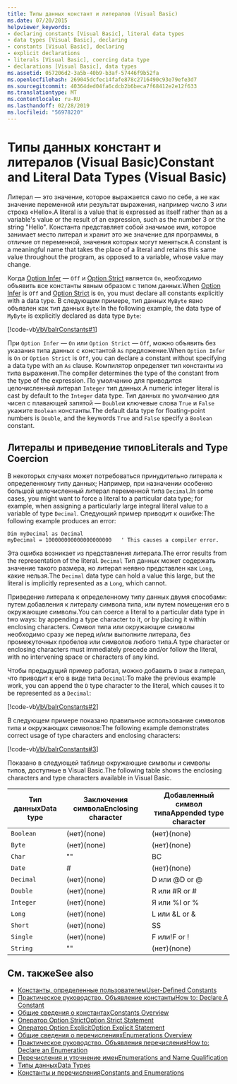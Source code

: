```yaml
---
title: Типы данных констант и литералов (Visual Basic)
ms.date: 07/20/2015
helpviewer_keywords:
- declaring constants [Visual Basic], literal data types
- data types [Visual Basic], declaring
- constants [Visual Basic], declaring
- explicit declarations
- literals [Visual Basic], coercing data type
- declarations [Visual Basic], data types
ms.assetid: 057206d2-3a5b-40b9-b3af-57446f9b52fa
ms.openlocfilehash: 269045dcfec14fafe878c2716490c93e79efe3d7
ms.sourcegitcommit: 40364ded04fa6cdcb2b6beca7f68412e2e12f633
ms.translationtype: MT
ms.contentlocale: ru-RU
ms.lasthandoff: 02/28/2019
ms.locfileid: "56978220"
---
```

# <a name="constant-and-literal-data-types-visual-basic"></a><span data-ttu-id="0ccec-102">Типы данных констант и литералов (Visual Basic)</span><span class="sxs-lookup"><span data-stu-id="0ccec-102">Constant and Literal Data Types (Visual Basic)</span></span>
<span data-ttu-id="0ccec-103">Литерал — это значение, которое выражается само по себе, а не как значение переменной или результат выражения, например число 3 или строка «Hello».</span><span class="sxs-lookup"><span data-stu-id="0ccec-103">A literal is a value that is expressed as itself rather than as a variable's value or the result of an expression, such as the number 3 or the string "Hello".</span></span> <span data-ttu-id="0ccec-104">Константа представляет собой значимое имя, которое занимает место литерал и хранит это же значение для программы, в отличие от переменной, значения которых могут меняться.</span><span class="sxs-lookup"><span data-stu-id="0ccec-104">A constant is a meaningful name that takes the place of a literal and retains this same value throughout the program, as opposed to a variable, whose value may change.</span></span>  
  
 <span data-ttu-id="0ccec-105">Когда [Option Infer](../../../../visual-basic/language-reference/statements/option-infer-statement.md) — `Off` и [Option Strict](../../../../visual-basic/language-reference/statements/option-strict-statement.md) является `On`, необходимо объявить все константы явным образом с типом данных.</span><span class="sxs-lookup"><span data-stu-id="0ccec-105">When [Option Infer](../../../../visual-basic/language-reference/statements/option-infer-statement.md) is `Off` and [Option Strict](../../../../visual-basic/language-reference/statements/option-strict-statement.md) is `On`, you must declare all constants explicitly with a data type.</span></span> <span data-ttu-id="0ccec-106">В следующем примере, тип данных `MyByte` явно объявлен как тип данных `Byte`:</span><span class="sxs-lookup"><span data-stu-id="0ccec-106">In the following example, the data type of `MyByte` is explicitly declared as data type `Byte`:</span></span>  
  
 [!code-vb[VbVbalrConstants#1](~/samples/snippets/visualbasic/VS_Snippets_VBCSharp/VbVbalrConstants/VB/Class1.vb#1)]  
  
 <span data-ttu-id="0ccec-107">При `Option Infer` — `On` или `Option Strict` — `Off`, можно объявить без указания типа данных с константой `As` предложение.</span><span class="sxs-lookup"><span data-stu-id="0ccec-107">When `Option Infer` is `On` or `Option Strict` is `Off`, you can declare a constant without specifying a data type with an `As` clause.</span></span> <span data-ttu-id="0ccec-108">Компилятор определяет тип константы из типа выражения.</span><span class="sxs-lookup"><span data-stu-id="0ccec-108">The compiler determines the type of the constant from the type of the expression.</span></span> <span data-ttu-id="0ccec-109">По умолчанию для приводится целочисленный литерал `Integer` тип данных.</span><span class="sxs-lookup"><span data-stu-id="0ccec-109">A numeric integer literal is cast by default to the `Integer` data type.</span></span> <span data-ttu-id="0ccec-110">Тип данных по умолчанию для чисел с плавающей запятой — `Double`и ключевые слова `True` и `False` укажите `Boolean` константы.</span><span class="sxs-lookup"><span data-stu-id="0ccec-110">The default data type for floating-point numbers is `Double`, and the keywords `True` and `False` specify a `Boolean` constant.</span></span>  
  
## <a name="literals-and-type-coercion"></a><span data-ttu-id="0ccec-111">Литералы и приведение типов</span><span class="sxs-lookup"><span data-stu-id="0ccec-111">Literals and Type Coercion</span></span>  
 <span data-ttu-id="0ccec-112">В некоторых случаях может потребоваться принудительно литерала к определенному типу данных; Например, при назначении особенно большой целочисленный литерал переменной типа `Decimal`.</span><span class="sxs-lookup"><span data-stu-id="0ccec-112">In some cases, you might want to force a literal to a particular data type; for example, when assigning a particularly large integral literal value to a variable of type `Decimal`.</span></span> <span data-ttu-id="0ccec-113">Следующий пример приводит к ошибке:</span><span class="sxs-lookup"><span data-stu-id="0ccec-113">The following example produces an error:</span></span>  
  
```  
Dim myDecimal as Decimal  
myDecimal = 100000000000000000000   ' This causes a compiler error.  
```  
  
 <span data-ttu-id="0ccec-114">Эта ошибка возникает из представления литерала.</span><span class="sxs-lookup"><span data-stu-id="0ccec-114">The error results from the representation of the literal.</span></span> <span data-ttu-id="0ccec-115">`Decimal` Тип данных может содержать значение такого размера, но литерал неявно представлен как `Long`, какие нельзя.</span><span class="sxs-lookup"><span data-stu-id="0ccec-115">The `Decimal` data type can hold a value this large, but the literal is implicitly represented as a `Long`, which cannot.</span></span>  
  
 <span data-ttu-id="0ccec-116">Приведение литерала к определенному типу данных двумя способами: путем добавления к литералу символа типа, или путем помещения его в окружающие символы.</span><span class="sxs-lookup"><span data-stu-id="0ccec-116">You can coerce a literal to a particular data type in two ways: by appending a type character to it, or by placing it within enclosing characters.</span></span> <span data-ttu-id="0ccec-117">Символ типа или окружающие символы необходимо сразу же перед и/или выполните литерала, без промежуточных пробелов или символов любого типа.</span><span class="sxs-lookup"><span data-stu-id="0ccec-117">A type character or enclosing characters must immediately precede and/or follow the literal, with no intervening space or characters of any kind.</span></span>  
  
 <span data-ttu-id="0ccec-118">Чтобы предыдущий пример работал, можно добавить `D` знак в литерал, что приводит к его в виде типа `Decimal`:</span><span class="sxs-lookup"><span data-stu-id="0ccec-118">To make the previous example work, you can append the `D` type character to the literal, which causes it to be represented as a `Decimal`:</span></span>  
  
 [!code-vb[VbVbalrConstants#2](~/samples/snippets/visualbasic/VS_Snippets_VBCSharp/VbVbalrConstants/VB/Class1.vb#2)]  
  
 <span data-ttu-id="0ccec-119">В следующем примере показано правильное использование символов типа и окружающих символов:</span><span class="sxs-lookup"><span data-stu-id="0ccec-119">The following example demonstrates correct usage of type characters and enclosing characters:</span></span>  
  
 [!code-vb[VbVbalrConstants#3](~/samples/snippets/visualbasic/VS_Snippets_VBCSharp/VbVbalrConstants/VB/Class1.vb#3)]  
  
 <span data-ttu-id="0ccec-120">Показано в следующей таблице окружающие символы и символы типов, доступные в Visual Basic.</span><span class="sxs-lookup"><span data-stu-id="0ccec-120">The following table shows the enclosing characters and type characters available in Visual Basic.</span></span>  
  
|<span data-ttu-id="0ccec-121">Тип данных</span><span class="sxs-lookup"><span data-stu-id="0ccec-121">Data type</span></span>|<span data-ttu-id="0ccec-122">Заключения символа</span><span class="sxs-lookup"><span data-stu-id="0ccec-122">Enclosing character</span></span>|<span data-ttu-id="0ccec-123">Добавленный символ типа</span><span class="sxs-lookup"><span data-stu-id="0ccec-123">Appended type character</span></span>|  
|---|---|---|  
|`Boolean`|<span data-ttu-id="0ccec-124">(нет)</span><span class="sxs-lookup"><span data-stu-id="0ccec-124">(none)</span></span>|<span data-ttu-id="0ccec-125">(нет)</span><span class="sxs-lookup"><span data-stu-id="0ccec-125">(none)</span></span>|  
|`Byte`|<span data-ttu-id="0ccec-126">(нет)</span><span class="sxs-lookup"><span data-stu-id="0ccec-126">(none)</span></span>|<span data-ttu-id="0ccec-127">(нет)</span><span class="sxs-lookup"><span data-stu-id="0ccec-127">(none)</span></span>|  
|`Char`|<span data-ttu-id="0ccec-128">"</span><span class="sxs-lookup"><span data-stu-id="0ccec-128">"</span></span>|<span data-ttu-id="0ccec-129">В</span><span class="sxs-lookup"><span data-stu-id="0ccec-129">C</span></span>|  
|`Date`|#|<span data-ttu-id="0ccec-130">(нет)</span><span class="sxs-lookup"><span data-stu-id="0ccec-130">(none)</span></span>|  
|`Decimal`|<span data-ttu-id="0ccec-131">(нет)</span><span class="sxs-lookup"><span data-stu-id="0ccec-131">(none)</span></span>|<span data-ttu-id="0ccec-132">D или @</span><span class="sxs-lookup"><span data-stu-id="0ccec-132">D or @</span></span>|  
|`Double`|<span data-ttu-id="0ccec-133">(нет)</span><span class="sxs-lookup"><span data-stu-id="0ccec-133">(none)</span></span>|<span data-ttu-id="0ccec-134">R или #</span><span class="sxs-lookup"><span data-stu-id="0ccec-134">R or #</span></span>|  
|`Integer`|<span data-ttu-id="0ccec-135">(нет)</span><span class="sxs-lookup"><span data-stu-id="0ccec-135">(none)</span></span>|<span data-ttu-id="0ccec-136">Я или %</span><span class="sxs-lookup"><span data-stu-id="0ccec-136">I or %</span></span>|  
|`Long`|<span data-ttu-id="0ccec-137">(нет)</span><span class="sxs-lookup"><span data-stu-id="0ccec-137">(none)</span></span>|<span data-ttu-id="0ccec-138">L или &</span><span class="sxs-lookup"><span data-stu-id="0ccec-138">L or &</span></span>|  
|`Short`|<span data-ttu-id="0ccec-139">(нет)</span><span class="sxs-lookup"><span data-stu-id="0ccec-139">(none)</span></span>|<span data-ttu-id="0ccec-140">S</span><span class="sxs-lookup"><span data-stu-id="0ccec-140">S</span></span>|  
|`Single`|<span data-ttu-id="0ccec-141">(нет)</span><span class="sxs-lookup"><span data-stu-id="0ccec-141">(none)</span></span>|<span data-ttu-id="0ccec-142">F или!</span><span class="sxs-lookup"><span data-stu-id="0ccec-142">F or !</span></span>|  
|`String`|<span data-ttu-id="0ccec-143">"</span><span class="sxs-lookup"><span data-stu-id="0ccec-143">"</span></span>|<span data-ttu-id="0ccec-144">(нет)</span><span class="sxs-lookup"><span data-stu-id="0ccec-144">(none)</span></span>|  
  
## <a name="see-also"></a><span data-ttu-id="0ccec-145">См. также</span><span class="sxs-lookup"><span data-stu-id="0ccec-145">See also</span></span>
- [<span data-ttu-id="0ccec-146">Константы, определенные пользователем</span><span class="sxs-lookup"><span data-stu-id="0ccec-146">User-Defined Constants</span></span>](../../../../visual-basic/programming-guide/language-features/constants-enums/user-defined-constants.md)
- [<span data-ttu-id="0ccec-147">Практическое руководство. Объявление константы</span><span class="sxs-lookup"><span data-stu-id="0ccec-147">How to: Declare A Constant</span></span>](../../../../visual-basic/programming-guide/language-features/constants-enums/how-to-declare-a-constant.md)
- [<span data-ttu-id="0ccec-148">Общие сведения о константах</span><span class="sxs-lookup"><span data-stu-id="0ccec-148">Constants Overview</span></span>](../../../../visual-basic/programming-guide/language-features/constants-enums/constants-overview.md)
- [<span data-ttu-id="0ccec-149">Оператор Option Strict</span><span class="sxs-lookup"><span data-stu-id="0ccec-149">Option Strict Statement</span></span>](../../../../visual-basic/language-reference/statements/option-strict-statement.md)
- [<span data-ttu-id="0ccec-150">Оператор Option Explicit</span><span class="sxs-lookup"><span data-stu-id="0ccec-150">Option Explicit Statement</span></span>](../../../../visual-basic/language-reference/statements/option-explicit-statement.md)
- [<span data-ttu-id="0ccec-151">Общие сведения о перечислениях</span><span class="sxs-lookup"><span data-stu-id="0ccec-151">Enumerations Overview</span></span>](../../../../visual-basic/programming-guide/language-features/constants-enums/enumerations-overview.md)
- [<span data-ttu-id="0ccec-152">Практическое руководство. Объявления перечисления</span><span class="sxs-lookup"><span data-stu-id="0ccec-152">How to: Declare an Enumeration</span></span>](../../../../visual-basic/programming-guide/language-features/constants-enums/how-to-declare-enumerations.md)
- [<span data-ttu-id="0ccec-153">Перечисления и уточнение имен</span><span class="sxs-lookup"><span data-stu-id="0ccec-153">Enumerations and Name Qualification</span></span>](../../../../visual-basic/programming-guide/language-features/constants-enums/enumerations-and-name-qualification.md)
- [<span data-ttu-id="0ccec-154">Типы данных</span><span class="sxs-lookup"><span data-stu-id="0ccec-154">Data Types</span></span>](../../../../visual-basic/language-reference/data-types/index.md)
- [<span data-ttu-id="0ccec-155">Константы и перечисления</span><span class="sxs-lookup"><span data-stu-id="0ccec-155">Constants and Enumerations</span></span>](../../../../visual-basic/language-reference/constants-and-enumerations.md)
